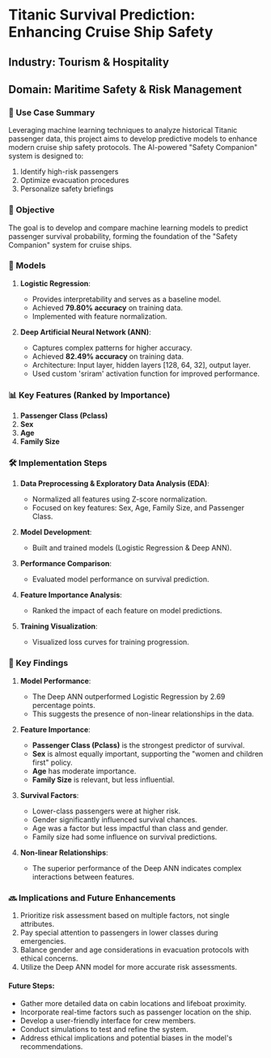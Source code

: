 # Titanic Survival Prediction: Enhancing Cruise Ship Safety

## Industry: Tourism & Hospitality  
## Domain: Maritime Safety & Risk Management

### 🚢 Use Case Summary

Leveraging machine learning techniques to analyze historical Titanic passenger data, this project aims to develop predictive models to enhance modern cruise ship safety protocols. The AI-powered "Safety Companion" system is designed to:

1. Identify high-risk passengers
2. Optimize evacuation procedures
3. Personalize safety briefings

### 🎯 Objective

The goal is to develop and compare machine learning models to predict passenger survival probability, forming the foundation of the "Safety Companion" system for cruise ships.

### 🧠 Models

1. **Logistic Regression**: 
   - Provides interpretability and serves as a baseline model.
   - Achieved **79.80% accuracy** on training data.
   - Implemented with feature normalization.

2. **Deep Artificial Neural Network (ANN)**: 
   - Captures complex patterns for higher accuracy.
   - Achieved **82.49% accuracy** on training data.
   - Architecture: Input layer, hidden layers [128, 64, 32], output layer.
   - Used custom 'sriram' activation function for improved performance.

### 📊 Key Features (Ranked by Importance)

1. **Passenger Class (Pclass)**
2. **Sex**
3. **Age**
4. **Family Size**

### 🛠️ Implementation Steps

1. **Data Preprocessing & Exploratory Data Analysis (EDA)**:
   - Normalized all features using Z-score normalization.
   - Focused on key features: Sex, Age, Family Size, and Passenger Class.
   
2. **Model Development**: 
   - Built and trained models (Logistic Regression & Deep ANN).
   
3. **Performance Comparison**: 
   - Evaluated model performance on survival prediction.

4. **Feature Importance Analysis**: 
   - Ranked the impact of each feature on model predictions.

5. **Training Visualization**: 
   - Visualized loss curves for training progression.

### 🌟 Key Findings

1. **Model Performance**:
   - The Deep ANN outperformed Logistic Regression by 2.69 percentage points.
   - This suggests the presence of non-linear relationships in the data.

2. **Feature Importance**:
   - **Passenger Class (Pclass)** is the strongest predictor of survival.
   - **Sex** is almost equally important, supporting the "women and children first" policy.
   - **Age** has moderate importance.
   - **Family Size** is relevant, but less influential.

3. **Survival Factors**:
   - Lower-class passengers were at higher risk.
   - Gender significantly influenced survival chances.
   - Age was a factor but less impactful than class and gender.
   - Family size had some influence on survival predictions.

4. **Non-linear Relationships**:
   - The superior performance of the Deep ANN indicates complex interactions between features.

### 🔜 Implications and Future Enhancements

1. Prioritize risk assessment based on multiple factors, not single attributes.
2. Pay special attention to passengers in lower classes during emergencies.
3. Balance gender and age considerations in evacuation protocols with ethical concerns.
4. Utilize the Deep ANN model for more accurate risk assessments.

#### Future Steps:
- Gather more detailed data on cabin locations and lifeboat proximity.
- Incorporate real-time factors such as passenger location on the ship.
- Develop a user-friendly interface for crew members.
- Conduct simulations to test and refine the system.
- Address ethical implications and potential biases in the model's recommendations.
